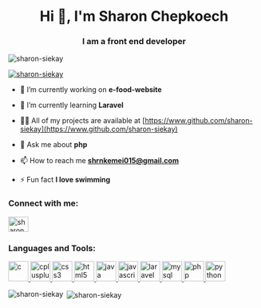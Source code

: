 <h1 align="center">Hi 👋, I'm Sharon Chepkoech</h1>
<h3 align="center">I am a front end developer</h3>

<p align="left"> <img src="https://komarev.com/ghpvc/?username=sharon-siekay&label=Profile%20views&color=0e75b6&style=flat" alt="sharon-siekay" /> </p>

<p align="left"> <a href="https://github.com/ryo-ma/github-profile-trophy"><img src="https://github-profile-trophy.vercel.app/?username=sharon-siekay" alt="sharon-siekay" /></a> </p>

- 🔭 I’m currently working on **e-food-website**

- 🌱 I’m currently learning **Laravel**

- 👨‍💻 All of my projects are available at [https://www.github.com/sharon-siekay](https://www.github.com/sharon-siekay)

- 💬 Ask me about **php**

- 📫 How to reach me **shrnkemei015@gmail.com**

- ⚡ Fun fact **I love swimming**

<h3 align="left">Connect with me:</h3>
<p align="left">
<a href="https://fb.com/sharon siekay" target="blank"><img align="center" src="https://cdn.jsdelivr.net/npm/simple-icons@3.0.1/icons/facebook.svg" alt="sharon siekay" height="30" width="40" /></a>
</p>

<h3 align="left">Languages and Tools:</h3>
<p align="left"> <a href="https://www.cprogramming.com/" target="_blank"> <img src="https://devicons.github.io/devicon/devicon.git/icons/c/c-original.svg" alt="c" width="40" height="40"/> </a> <a href="https://www.w3schools.com/cpp/" target="_blank"> <img src="https://devicons.github.io/devicon/devicon.git/icons/cplusplus/cplusplus-original.svg" alt="cplusplus" width="40" height="40"/> </a> <a href="https://www.w3schools.com/css/" target="_blank"> <img src="https://devicons.github.io/devicon/devicon.git/icons/css3/css3-original-wordmark.svg" alt="css3" width="40" height="40"/> </a> <a href="https://www.w3.org/html/" target="_blank"> <img src="https://devicons.github.io/devicon/devicon.git/icons/html5/html5-original-wordmark.svg" alt="html5" width="40" height="40"/> </a> <a href="https://www.java.com" target="_blank"> <img src="https://devicons.github.io/devicon/devicon.git/icons/java/java-original-wordmark.svg" alt="java" width="40" height="40"/> </a> <a href="https://developer.mozilla.org/en-US/docs/Web/JavaScript" target="_blank"> <img src="https://devicons.github.io/devicon/devicon.git/icons/javascript/javascript-original.svg" alt="javascript" width="40" height="40"/> </a> <a href="https://laravel.com/" target="_blank"> <img src="https://devicons.github.io/devicon/devicon.git/icons/laravel/laravel-plain-wordmark.svg" alt="laravel" width="40" height="40"/> </a> <a href="https://www.mysql.com/" target="_blank"> <img src="https://devicons.github.io/devicon/devicon.git/icons/mysql/mysql-original-wordmark.svg" alt="mysql" width="40" height="40"/> </a> <a href="https://www.php.net" target="_blank"> <img src="https://devicons.github.io/devicon/devicon.git/icons/php/php-original.svg" alt="php" width="40" height="40"/> </a> <a href="https://www.python.org" target="_blank"> <img src="https://devicons.github.io/devicon/devicon.git/icons/python/python-original.svg" alt="python" width="40" height="40"/> </a> </p>

<p><img align="left" src="https://github-readme-stats.vercel.app/api/top-langs?username=sharon-siekay&show_icons=true&locale=en&layout=compact" alt="sharon-siekay" /></p>

<p>&nbsp;<img align="center" src="https://github-readme-stats.vercel.app/api?username=sharon-siekay&show_icons=true&locale=en" alt="sharon-siekay" /></p>
